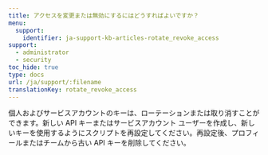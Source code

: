 ```yaml
---
title: アクセスを変更または無効にするにはどうすればよいですか？
menu:
  support:
    identifier: ja-support-kb-articles-rotate_revoke_access
support:
  - administrator
  - security
toc_hide: true
type: docs
url: /ja/support/:filename
translationKey: rotate_revoke_access
---
```

個人およびサービスアカウントのキーは、ローテーションまたは取り消すことができます。新しい API キーまたはサービスアカウント ユーザーを作成し、新しいキーを使用するようにスクリプトを再設定してください。再設定後、プロフィールまたはチームから古い API キーを削除してください。